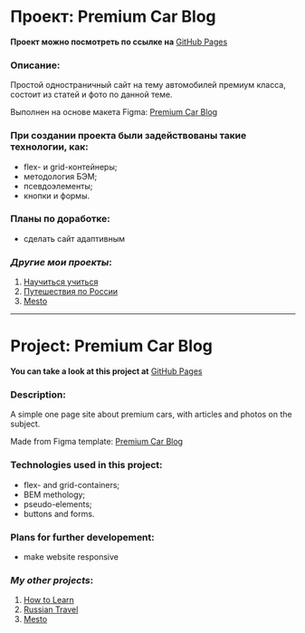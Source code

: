 # Проект: Premium Car Blog

**Проект можно посмотреть по ссылке на** [GitHub Pages](https://kliueva-kath.github.io/premium-car-blog/)

### Описание:

Простой одностраничный сайт на тему автомобилей премиум класса, состоит из статей и фото по данной теме.

Выполнен на основе макета Figma: [Premium Car Blog](https://www.figma.com/file/zpEryUaC1ranXzf9jAsK2c/Premium-Car-Blog-Template)

### При создании проекта были задействованы такие технологии, как:

- flex- и grid-контейнеры;
- методология БЭМ;
- псевдоэлементы;
- кнопки и формы.

### Планы по доработке:

- сделать сайт адаптивным

### _Другие мои проекты_:

1. [Научиться учиться](https://kliueva-kath.github.io/how-to-learn/)
2. [Путешествия по России](https://kliueva-kath.github.io/russian-travel/)
3. [Mesto](https://github.com/Kliueva-Kath/mesto/)


---

# Project: Premium Car Blog

**You can take a look at this project at** [GitHub Pages](https://kliueva-kath.github.io/premium-car-blog/)

### Description:

A simple one page site about premium cars, with articles and photos on the subject.

Made from Figma template: [Premium Car Blog](https://www.figma.com/file/zpEryUaC1ranXzf9jAsK2c/Premium-Car-Blog-Template)

### Technologies used in this project:

- flex- and grid-containers;
- BEM methology;
- pseudo-elements;
- buttons and forms.

### Plans for further developement:

- make website responsive

### _My other projects_:

1. [How to Learn](https://kliueva-kath.github.io/how-to-learn/)
2. [Russian Travel](https://kliueva-kath.github.io/russian-travel/)
3. [Mesto](https://github.com/Kliueva-Kath/mesto/)
